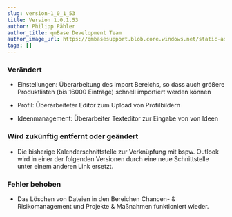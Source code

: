 ```yaml
---
slug: version-1_0_1_53
title: Version 1.0.1.53
author: Philipp Pähler
author_title: qmBase Development Team
author_image_url: https://qmbasesupport.blob.core.windows.net/static-assets/img/persons/paehler_round.png
tags: []
---
```

### Verändert

*   Einstellungen: Überarbeitung des Import Bereichs, so dass auch größere Produktlisten (bis 16000 Einträge) schnell importiert werden können

*   Profil: Überarbeiteter Editor zum Upload von Profilbildern

*   Ideenmanagement: Überarbeiter Texteditor zur Eingabe von von Ideen

### Wird zukünftig entfernt oder geändert

*   Die bisherige Kalenderschnittstelle zur Verknüpfung mit bspw. Outlook wird in einer der folgenden Versionen durch eine neue Schnittstelle unter einem anderen Link ersetzt. 

### Fehler behoben

*   Das Löschen von Dateien in den Bereichen Chancen- & Risikomanagement und Projekte & Maßnahmen funktioniert wieder.